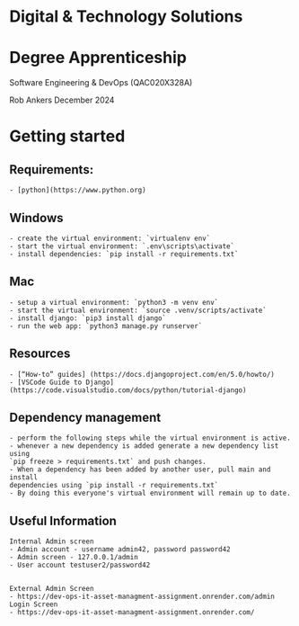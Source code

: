 # Digital & Technology Solutions
#     Degree Apprenticeship

Software Engineering & DevOps (QAC020X328A)

Rob Ankers December 2024





# Getting started

## Requirements:
    - [python](https://www.python.org)

## Windows
    - create the virtual environment: `virtualenv env`
    - start the virtual environment: `.env\scripts\activate`
    - install dependencies: `pip install -r requirements.txt`


## Mac
    - setup a virtual environment: `python3 -m venv env`
    - start the virtual environment: `source .venv/scripts/activate`
    - install django: `pip3 install django`
    - run the web app: `python3 manage.py runserver`



## Resources
    - [“How-to” guides] (https://docs.djangoproject.com/en/5.0/howto/)
    - [VSCode Guide to Django](https://code.visualstudio.com/docs/python/tutorial-django)

## Dependency management
    - perform the following steps while the virtual environment is active.
    - whenever a new dependency is added generate a new dependency list using
    `pip freeze > requirements.txt` and push changes.
    - When a dependency has been added by another user, pull main and install
    dependencies using `pip install -r requirements.txt`
    - By doing this everyone's virtual environment will remain up to date.

## Useful Information
    Internal Admin screen
    - Admin account - username admin42, password password42
    - Admin screen - 127.0.0.1/admin
    - User account testuser2/password42
  

    External Admin Screen
    - https://dev-ops-it-asset-managment-assignment.onrender.com/admin
    Login Screen
    - https://dev-ops-it-asset-managment-assignment.onrender.com/
    


